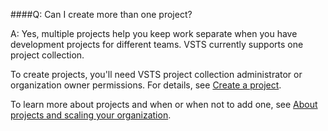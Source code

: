 ####Q:	Can I create more than one project?

A:	Yes, multiple projects help you keep work separate when 
you have development projects for different teams. 
VSTS currently supports one project collection.

To create projects, you'll need VSTS 
project collection administrator or organization owner permissions. For details, see [Create a project](/vsts/organizations/projects/create-project.md). 

To learn more about projects and when or when not to add one, see [About projects and scaling your organization](/vsts/organizations/projects/about-projects.md).
 
